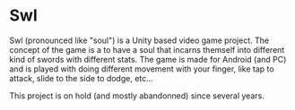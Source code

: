 # Swl
Swl (pronounced like "soul") is a Unity based video game project.
The concept of the game is a to have a soul that incarns themself into different kind of swords with different stats. The game is made for Android (and PC) and is played with doing different movement with your finger, like tap to attack, slide to the side to dodge, etc...

This project is on hold (and mostly abandonned) since several years.

